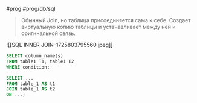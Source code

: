 #prog #prog/db/sql 

> Обычный Join, но таблица присоединяется сама к себе. Создает виртуальную копию таблицы и устанавливает между ней и оригинальной связь.

![[SQL INNER JOIN-1725803795560.jpeg]]

```sql
SELECT column_name(s)
FROM table1 T1, table1 T2
WHERE condition;
```
```sql
SELECT ...
FROM table_1 AS t1
JOIN table_1 AS t2
ON ...;

